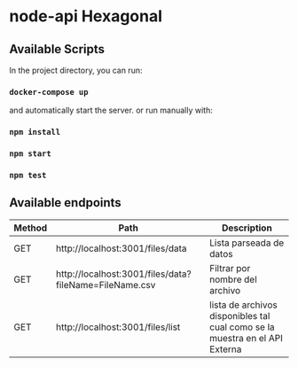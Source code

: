# node-api Hexagonal

## Available Scripts

In the project directory, you can run:

### `docker-compose up`

and automatically start the server.
or run manually with:

### `npm install`

### `npm start`

### `npm test`

## Available endpoints

| Method | Path                                                   | Description                                                                 |
| ------ | ------------------------------------------------------ | --------------------------------------------------------------------------- |
| GET    | http://localhost:3001/files/data                       | Lista parseada de datos                                                     |
| GET    | http://localhost:3001/files/data?fileName=FileName.csv | Filtrar por nombre del archivo                                              |
| GET    | http://localhost:3001/files/list                       | lista de archivos disponibles tal cual como se la muestra en el API Externa |
